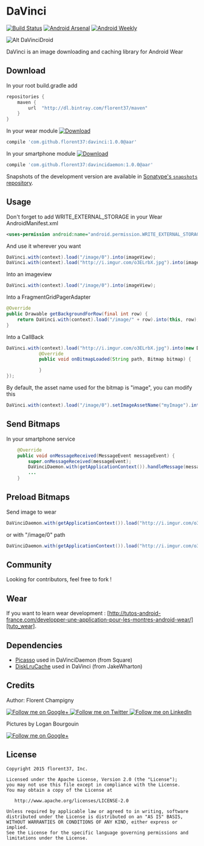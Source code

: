 DaVinci
=======

[![Build Status](https://travis-ci.org/florent37/DaVinci.svg?branch=master)](https://travis-ci.org/florent37/DaVinci)
[![Android Arsenal](https://img.shields.io/badge/Android%20Arsenal-DaVinci-brightgreen.svg?style=flat)](http://android-arsenal.com/details/1/1678)
[![Android Weekly](https://img.shields.io/badge/android--weekly-147-blue.svg)](http://androidweekly.net/issues/issue-147)

![Alt DaVinciDroid](https://raw.githubusercontent.com/florent37/DaVinci/master/mobile/src/main/res/drawable-hdpi/davinci_new_small.jpg)

DaVinci is an image downloading and caching library for Android Wear

Download
--------

In your root build.gradle add
```groovy
repositories {
    maven {
        url  "http://dl.bintray.com/florent37/maven"
    }
}
```

In your wear module [![Download](https://api.bintray.com/packages/florent37/maven/DaVinci/images/download.svg)](https://bintray.com/florent37/maven/DaVinci/_latestVersion)
```groovy
compile 'com.github.florent37:davinci:1.0.0@aar'
```

In your smartphone module  [![Download](https://api.bintray.com/packages/florent37/maven/DaVinciDaemon/images/download.svg)](https://bintray.com/florent37/maven/DaVinciDaemon/_latestVersion)
```groovy
compile 'com.github.florent37:davincidaemon:1.0.0@aar'
```


Snapshots of the development version are available in [Sonatype's `snapshots` repository][snap].

Usage
--------

Don't forget to add WRITE_EXTERNAL_STORAGE in your Wear AndroidManifest.xml
```xml
<uses-permission android:name="android.permission.WRITE_EXTERNAL_STORAGE"/>
```

And use it wherever you want
```java
DaVinci.with(context).load("/image/0").into(imageView);
DaVinci.with(context).load("http://i.imgur.com/o3ELrbX.jpg").into(imageView);
```

Into an imageview
```java
DaVinci.with(context).load("/image/0").into(imageView);
```

Into a FragmentGridPagerAdapter
```java
@Override
public Drawable getBackgroundForRow(final int row) {
    return DaVinci.with(context).load("/image/" + row).into(this, row);
}
```

Into a CallBack
```java
DaVinci.with(context).load("http://i.imgur.com/o3ELrbX.jpg").into(new DaVinci.Callback() {
            @Override
            public void onBitmapLoaded(String path, Bitmap bitmap) {

            }
});
```

By default, the asset name used for the bitmap is "image", you can modify this 
```java
DaVinci.with(context).load("/image/0").setImageAssetName("myImage").into(imageView);
```

Send Bitmaps
--------

In your smartphone service
```java
    @Override
    public void onMessageReceived(MessageEvent messageEvent) {
        super.onMessageReceived(messageEvent);
        DaVinciDaemon.with(getApplicationContext()).handleMessage(messageEvent);
        ...
    }
```

Preload Bitmaps
--------

Send image to wear
```java
DaVinciDaemon.with(getApplicationContext()).load("http://i.imgur.com/o3ELrbX.jpg").send();
```

or with "/image/0" path
```java
DaVinciDaemon.with(getApplicationContext()).load("http://i.imgur.com/o3ELrbX.jpg").into("/image/0");
```

Community
--------

Looking for contributors, feel free to fork !

Wear
--------

If you want to learn wear development : [http://tutos-android-france.com/developper-une-application-pour-les-montres-android-wear/][tuto_wear].

Dependencies
-------

* [Picasso][picasso] used in DaVinciDaemon (from Square)
* [DiskLruCache][disklrucache] used in DaVinci (from JakeWharton)

Credits
-------

Author: Florent Champigny

<a href="https://plus.google.com/+florentchampigny">
  <img alt="Follow me on Google+"
       src="https://raw.githubusercontent.com/florent37/DaVinci/master/mobile/src/main/res/drawable-hdpi/gplus.png" />
</a>
<a href="https://twitter.com/florent_champ">
  <img alt="Follow me on Twitter"
       src="https://raw.githubusercontent.com/florent37/DaVinci/master/mobile/src/main/res/drawable-hdpi/twitter.png" />
</a>
<a href="https://www.linkedin.com/profile/view?id=297860624">
  <img alt="Follow me on LinkedIn"
       src="https://raw.githubusercontent.com/florent37/DaVinci/master/mobile/src/main/res/drawable-hdpi/linkedin.png" />
</a>


Pictures by Logan Bourgouin

<a href="https://plus.google.com/+LoganBOURGOIN">
  <img alt="Follow me on Google+"
       src="https://raw.githubusercontent.com/florent37/DaVinci/master/mobile/src/main/res/drawable-hdpi/gplus.png" />
</a>

License
--------

    Copyright 2015 florent37, Inc.

    Licensed under the Apache License, Version 2.0 (the "License");
    you may not use this file except in compliance with the License.
    You may obtain a copy of the License at

       http://www.apache.org/licenses/LICENSE-2.0

    Unless required by applicable law or agreed to in writing, software
    distributed under the License is distributed on an "AS IS" BASIS,
    WITHOUT WARRANTIES OR CONDITIONS OF ANY KIND, either express or implied.
    See the License for the specific language governing permissions and
    limitations under the License.


[snap]: https://oss.sonatype.org/content/repositories/snapshots/
[android_doc]: https://developer.android.com/training/wearables/data-layer/assets.html
[tuto_wear]: http://tutos-android-france.com/developper-une-application-pour-les-montres-android-wear/
[picasso]: https://github.com/square/picasso
[disklrucache]: https://github.com/JakeWharton/DiskLruCache
